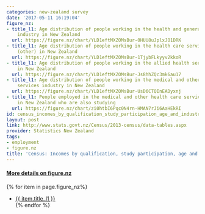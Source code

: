```yaml
---
categories: new-zealand survey
date: '2017-05-11 16:19:04'
figure_nz:
- title_l1: Age distribution of people working in the health and general insurance
    industry in New Zealand
  url: https://figure.nz/chart/YLD1eftMXZOMsBur-0HUU8uJplxJO1DRK
- title_l1: Age distribution of people working in the health care services industry
    (other) in New Zealand
  url: https://figure.nz/chart/YLD1eftMXZOMsBur-1TjybFLkyyv2kkoR
- title_l1: Age distribution of people working in the allied health services industry
    in New Zealand
  url: https://figure.nz/chart/YLD1eftMXZOMsBur-Js8hhZQc3mk6au17
- title_l1: Age distribution of people working in the medical and other health care
    services industry in New Zealand
  url: https://figure.nz/chart/YLD1eftMXZOMsBur-UsD6CTQInEADyxnj
- title_l1: People employed in the medical and other health care services industry
    in New Zealand who are also studying
  url: https://figure.nz/chart/zi0htbI6Pqc0N4rn-HMAN7rJi6AaHEkRI
id: census_incomes_by_qualification_study_participation_age_and_industry_2013
layout: post
link: http://www.stats.govt.nz/Census/2013-census/data-tables.aspx
provider: Statistics New Zealand
tags:
- employment
- figure.nz
title: 'Census: Incomes by qualification, study participation, age and industry 2013'
---
```


<h4><u> More details on figure.nz</u></h4>
{% for item in page.figure_nz%}
<ul class="post-list">
    <li><a href="{{ item.url }}">{{ item.title_l1 }}</a></li>
{% endfor %}
</ul>